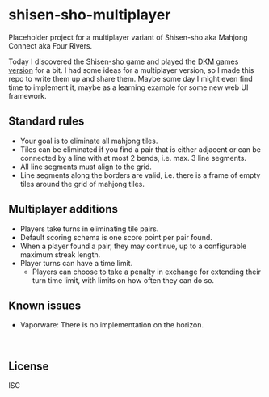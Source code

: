 ﻿
<!--#echo json="package.json" key="name" underline="=" -->
shisen-sho-multiplayer
======================
<!--/#echo -->

<!--#echo json="package.json" key="description" -->
Placeholder project for a multiplayer variant of Shisen-sho aka Mahjong
Connect aka Four Rivers.
<!--/#echo -->


Today I discovered the [Shisen-sho game][wp-en-shisen-sho] and played
[the DKM games version](https://dkmgames.com/Shisen/shisenplay.htm) for a bit.
I had some ideas for a multiplayer version, so I made this repo to write
them up and share them. Maybe some day I might even find time to implement it,
maybe as a learning example for some new web UI framework.



Standard rules
--------------

* Your goal is to eliminate all mahjong tiles.
* Tiles can be eliminated if you find a pair that is either adjacent or
  can be connected by a line with at most 2 bends, i.e. max. 3 line segments.
* All line segments must align to the grid.
* Line segments along the borders are valid, i.e. there is a frame of empty
  tiles around the grid of mahjong tiles.



Multiplayer additions
----------------------

* Players take turns in eliminating tile pairs.
* Default scoring schema is one score point per pair found.
* When a player found a pair, they may continue, up to a configurable maximum
  streak length.
* Player turns can have a time limit.
  * Players can choose to take a penalty in exchange for extending their turn
    time limit, with limits on how often they can do so.







<!--#toc stop="scan" -->



Known issues
------------

* Vaporware: There is no implementation on the horizon.





&nbsp;


  [wp-en-shisen-sho]: https://en.wikipedia.org/wiki/Shisen-sho


License
-------
<!--#echo json="package.json" key=".license" -->
ISC
<!--/#echo -->
